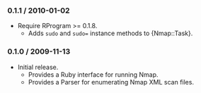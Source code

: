 ### 0.1.1 / 2010-01-02

* Require RProgram >= 0.1.8.
  * Adds `sudo` and `sudo=` instance methods to {Nmap::Task}.

### 0.1.0 / 2009-11-13

* Initial release.
  * Provides a Ruby interface for running Nmap.
  * Provides a Parser for enumerating Nmap XML scan files.

